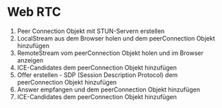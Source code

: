 # Web RTC

1. Peer Connection Objekt mit STUN-Servern erstellen
2. LocalStream aus dem Browser holen und dem peerConnection Objekt hinzufügen
3. RemoteStream vom peerConnection Objekt holen und im Browser anzeigen
4. ICE-Candidates dem peerConnection Objekt hinzufügen
5. Offer erstellen - SDP (Session Description Protocol) dem peerConnection Objekt hinzufügen
6. Answer empfangen und dem peerConnection Objekt hinzufügen
7. ICE-Candidates dem peerConnection Objekt hinzufügen
